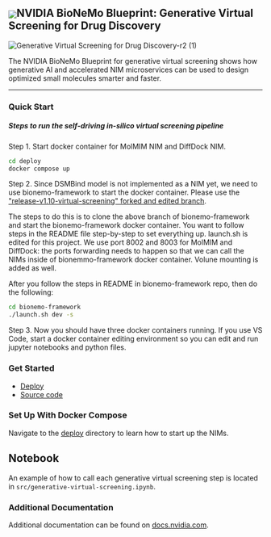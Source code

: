 <h2><img align="center" src="https://github.com/NVIDIA-BioNeMo-blueprints/generative-virtual-screening/blob/main/nvidia-logo.png?raw=true">NVIDIA BioNeMo Blueprint: Generative Virtual Screening for Drug Discovery</h2>

![Generative Virtual Screening for Drug Discovery-r2 (1)](https://github.com/user-attachments/assets/dbb1795a-7e3f-4363-9b20-4bc4d67d04bb)

The NVIDIA BioNeMo Blueprint for generative virtual screening shows how generative AI and accelerated NIM microservices can be used to design optimized small molecules smarter and faster.

<hr>

### Quick Start 

##### Steps to run the self-driving in-silico virtual screening pipeline
Step 1. Start docker container for MolMIM NIM and DiffDock NIM.

```bash
cd deploy
docker compose up
```

Step 2. Since DSMBind model is not implemented as a NIM yet, we need to use bionemo-framework to start the docker container. Please use the ["release-v1.10-virtual-screening" forked and edited branch](https://github.com/artificial-yao/bionemo-framework/tree/release-v1.10-virtual-screening). 

The steps to do this is to clone the above branch of bionemo-framework and start the bionemo-framework docker container. You want to follow steps in the README file step-by-step to set everything up. launch.sh is edited for this project. We use port 8002 and 8003 for MolMIM and DiffDock: the ports forwarding needs to happen so that we can call the NIMs inside of bionemmo-framework docker container. Volune mounting is added as well. 

After you follow the steps in README in bionemo-framework repo, then do the following:

```bash
cd bionemo-framework
./launch.sh dev -s
```

Step 3. Now you should have three docker containers running. If you use VS Code, start a docker container editing environment so you can edit and run jupyter notebooks and python files.

### Get Started

* [Deploy](deploy/)
* [Source code](src/)

### Set Up With Docker Compose

Navigate to the [deploy](deploy/) directory to learn how to start up the NIMs.

## Notebook

An example of how to call each generative virtual screening step is located in `src/generative-virtual-screening.ipynb`.

### Additional Documentation

Additional documentation can be found on [docs.nvidia.com](https://nim-docs-staging.s3.us-west-1.amazonaws.com/bionemo-caddvs/main/overview.html).

